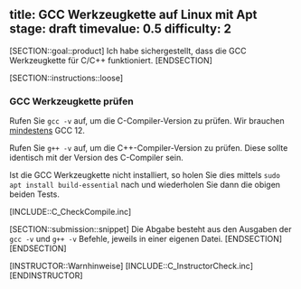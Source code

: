 title: GCC Werkzeugkette auf Linux mit Apt
stage: draft
timevalue: 0.5
difficulty: 2
---
[SECTION::goal::product]
Ich habe sichergestellt, dass die GCC Werkzeugkette für C/C++ funktioniert.
[ENDSECTION]

[SECTION::instructions::loose]
### GCC Werkzeugkette prüfen

Rufen Sie `gcc -v` auf, um die C-Compiler-Version zu prüfen. Wir brauchen
[mindestens](https://semver.org/) GCC 12.

Rufen Sie `g++ -v` auf, um die C++-Compiler-Version zu prüfen. Diese sollte
identisch mit der Version des C-Compiler sein.

Ist die GCC Werkzeugkette nicht installiert, so holen Sie dies mittels
`sudo apt install build-essential` nach und wiederholen Sie dann die obigen
beiden Tests.

[INCLUDE::C_CheckCompile.inc]

[SECTION::submission::snippet]
Die Abgabe besteht aus den Ausgaben der `gcc -v` und `g++ -v` Befehle, jeweils
in einer eigenen Datei.
[ENDSECTION]
[ENDSECTION]

[INSTRUCTOR::Warnhinweise]
[INCLUDE::C_InstructorCheck.inc]
[ENDINSTRUCTOR]
